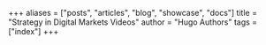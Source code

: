 +++
aliases = ["posts", "articles", "blog", "showcase", "docs"]
title = "Strategy in Digital Markets Videos"
author = "Hugo Authors"
tags = ["index"]
+++
